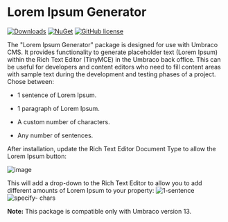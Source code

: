 # Lorem Ipsum Generator 

[![Downloads](https://img.shields.io/nuget/dt/Umbraco.Community.LoremIpsumGenerator?color=cc9900)](https://www.nuget.org/packages/Umbraco.Community.LoremIpsumGenerator/)
[![NuGet](https://img.shields.io/nuget/vpre/Umbraco.Community.LoremIpsumGenerator?color=0273B3)](https://www.nuget.org/packages/Umbraco.Community.LoremIpsumGenerator)
[![GitHub license](https://img.shields.io/github/license/georgebid/umbraco-lorem-ipsum-generator?color=8AB803)](https://github.com/georgebid/umbraco-lorem-ipsum-generator/blob/main/LICENSE)

The "Lorem Ipsum Generator" package is designed for use with Umbraco CMS. It provides functionality to generate placeholder text (Lorem Ipsum) within the Rich Text Editor (TinyMCE) in the Umbraco back office. This can be useful for developers and content editors who need to fill content areas with sample text during the development and testing phases of a project.
Chose between:
- 1 sentence of Lorem Ipsum.
  
- 1 paragraph of Lorem Ipsum.
  
- A custom number of characters.
  
- Any number of sentences.

After installation, update the Rich Text Editor Document Type to allow the Lorem Ipsum button:

![image](https://github.com/user-attachments/assets/d6ccec5b-b542-42b0-b57c-02ac8ab75548)

This will add a drop-down to the Rich Text Editor to allow you to add different amounts of Lorem Ipsum to your property:
![1-sentence](https://github.com/user-attachments/assets/f8385edd-bc94-4808-a3d0-3e5dc1c0fc0c)
![specify- chars](https://github.com/user-attachments/assets/592ee5c4-addc-46f5-b3d9-b44ef1629c39)


**Note:** This package is compatible only with Umbraco version 13.
